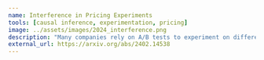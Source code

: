 ```yaml
---
name: Interference in Pricing Experiments
tools: [causal inference, experimentation, pricing]
image: ../assets/images/2024_interference.png
description: "Many companies rely on A/B tests to experiment on different pricing policies. In this working paper we argue that customer substitution behavior leads to substantial bias, inflating false-positive rates of experiments, and we explore remedies."
external_url: https://arxiv.org/abs/2402.14538
---
```

